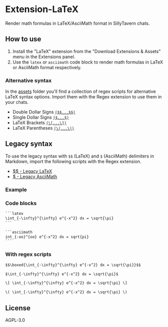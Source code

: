# Extension-LaTeX

Render math formulas in LaTeX/AsciiMath format in SillyTavern chats.

## How to use

1. Install the "LaTeX" extension from the "Download Extensions & Assets" menu in the Extensions panel.
2. Use the `latex` or `asciimath` code block to render math formulas in LaTeX or AsciiMath format respectively.

### Alternative syntax

In the [assets](./assets) folder you'll find a collection of regex scripts for alternative LaTeX syntax options. Import them with the Regex extension to use them in your chats.

* Double Dollar Signs [`($$...$$)`](./assets/$$.json)
* Single Dollar Signs [`($...$)`](./assets/$.json)
* LaTeX Brackets [`(\[...\])`](./assets/[.json)
* LaTeX Parentheses [`(\(...\))`](./assets/\(.json)

## Legacy syntax

To use the legacy syntax with `$$` (LaTeX) and `$` (AsciiMath) delimiters in Markdown, import the following scripts with the Regex extension.

* [$$ - Legacy LaTeX](./assets/\$\$_-_legacy_latex.json)
* [$ - Legacy AsciiMath](./assets/\$_-_legacy_asciimath.json)

### Example

### Code blocks

~~~txt
```latex
\int_{-\infty}^{\infty} e^{-x^2} dx = \sqrt{\pi}
```
~~~

~~~txt
```asciimath
int_{-oo}^{oo} e^{-x^2} dx = sqrt{pi}
```
~~~

### With regex scripts

~~~txt
$$\boxed{\int_{-\infty}^{\infty} e^{-x^2} dx = \sqrt{\pi}}$$
~~~

~~~txt
$\int_{-\infty}^{\infty} e^{-x^2} dx = \sqrt{\pi}$
~~~

~~~txt
\[ \int_{-\infty}^{\infty} e^{-x^2} dx = \sqrt{\pi} \]
~~~

~~~txt
\( \int_{-\infty}^{\infty} e^{-x^2} dx = \sqrt{\pi} \)
~~~

## License

AGPL-3.0
